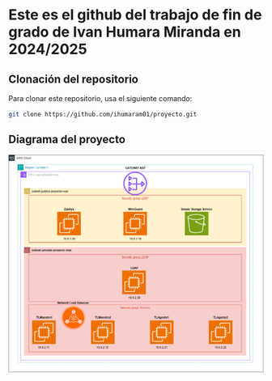 # Este es el github del trabajo de fin de grado de Ivan Humara Miranda en 2024/2025

## Clonación del repositorio

Para clonar este repositorio, usa el siguiente comando:

   ```bash
   git clone https://github.com/ihumaram01/proyecto.git
   ```
## Diagrama del proyecto

![Diagrama del Proyecto](https://github.com/ihumaram01/proyecto/blob/main/Diagrama-Proyecto.png?raw=true)
